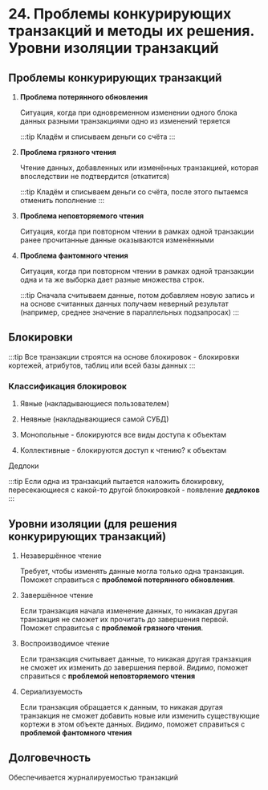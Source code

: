 # 24. Проблемы конкурирующих транзакций и методы их решения. Уровни изоляции транзакций

## Проблемы конкурирующих транзакций

1. **Проблема потерянного обновления**

    Ситуация, когда при одновременном изменении одного блока данных разными транзакциями одно из изменений теряется

    :::tip
    Кладём и списываем деньги со счёта
    :::

2. **Проблема грязного чтения**

    Чтение данных, добавленных или изменённых транзакцией, которая впоследствии не подтвердится (откатится)

    :::tip
    Кладём и списываем деньги со счёта, после этого пытаемся отменить пополнение
    :::

3. **Проблема неповторяемого чтения**

   Ситуация, когда при повторном чтении в рамках одной транзакции ранее прочитанные данные оказываются изменёнными

4. **Проблема фантомного чтения**

    Ситуация, когда при повторном чтении в рамках одной транзакции одна и та же выборка дает разные множества строк.

    :::tip
    Сначала считываем данные, потом добавляем новую запись и на основе считанных данных получаем неверный результат (например, среднее значение в параллельных подзапросах)
    :::

## Блокировки

:::tip
Все транзакции строятся на основе блокировок - блокировки кортежей, атрибутов, таблиц или всей базы данных
:::

### Классификация блокировок

1. Явные (накладывающиеся пользователем)

2. Неявные (накладывающиеся самой СУБД)

3. Монопольные - блокируются все виды доступа к объектам

4. Коллективные - блокируются доступ к чтению? к объектам

Дедлоки

:::tip
Если одна из транзакций пытается наложить блокировку, пересекающиеся с какой-то другой блокировкой - появление **дедлоков**
:::

## Уровни изоляции (для решения конкурирующих транзакций)

1. Незавершённое чтение

    Требует, чтобы изменять данные могла только одна транзакция. Поможет справиться с **проблемой потерянного обновления**.

2. Завершённое чтение

    Если транзакция начала изменение данных, то никакая другая транзакция не сможет их прочитать до завершения первой. Поможет справитсья с **проблемой грязного чтения**.

3. Воспроизводимое чтение

    Если транзакция считывает данные, то никакая другая транзакция не сможет их изменить до завершения первой. _Видимо_, поможет справиться с **проблемой неповторяемого чтения**

4. Сериализуемость

    Если транзакция обращается к данным, то никакая другая транзакция не сможет добавить новые или изменить существующие кортежи в этом объекте данных. _Видимо_, поможет справиться с **проблемой фантомного чтения**

## Долговечность

Обеспечивается журналируемостью транзакций

